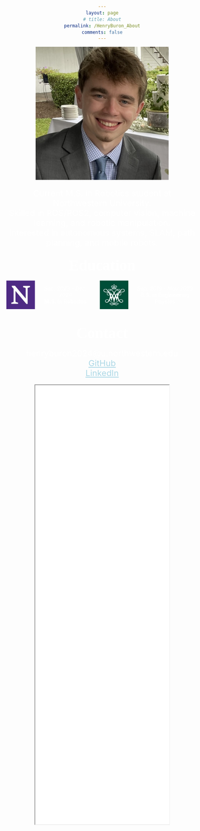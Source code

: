 ```yaml
---
layout: page
# title: About
permalink: /HenryBuron_About
comments: false
---
```


<style>
  /* Add CSS styles for text color and centering */
  body {
    color: white; /* Sets the default text color to white */
    text-align: center; /* Centers the text content */
  }
  a {
    color: white; /* Sets the link color to white */
  }
</style>

<!-- ### <a style="color: white; font-size:40px">About</a> -->
<!-- ### <a style="color: white;">About</a> -->

<img src="/assets/images/headshot.jpeg" style="width: 350px; height: auto; margin: 0 auto; display: block;">

<!-- <br> -->


<ul style="list-style-type: none; padding: 0; color:white; font-size:22px;">
    <li>Current M.S. in Robotics student at Northwestern University.</li>
    <li>Skilled in ROS/ROS2, computer vision, machine learning, and robotic manipulation.</li>
    <li>Interested in autonomous systems, SLAM, path planning, and mobile robots.</li>
</ul>


<!-- ### <a style="color: white; font-size:40px">Education</a> -->
### <a style="color: white; font-size:40px; font-family: 'Times New Roman', Times, serif;">Education</a>


<div style="display: flex; align-items: center; justify-content: center; color: white;">
    <img src="/assets/images/nu.jpeg" style="width: 75px; height: auto; margin-right: 10px;">
    <div>
        <i>Sep. 2023 - Dec. 2024</i> <br>
        <b>M.S. in Robotics</b>
    </div>
    <!-- Additional image placed here -->
    <img src="/assets/images/wm.jpeg" style="width: 75px; height: auto; margin-left: 20px;">
    <div style="margin-left: 10px;"> <!-- Adjusted margin-left for the text div -->
        <i>Sep. 2019 - May 2023</i> <br>
        <b>B.S. in Engineering Physics</b>
    </div>
</div>

<br>

### <a style="color: white; font-size:40px; font-family: 'Times New Roman', Times, serif;">Contact</a>

<div style="text-align: center; color: white; font-size:22px;">
    <span>henryburon2024@u.northwestern.edu</span><br>
    <a href="https://github.com/henryburon" style="color: lightblue;">GitHub</a><br>
    <a href="https://www.linkedin.com/in/henryburon" style="color: lightblue;">LinkedIn</a><br>
</div>

<br>

<div style="text-align: center;">
    <iframe src="_pages/HenryBuronResume.pdf" width="70%" height="1155px" style="display: inline-block;"></iframe>
</div>
